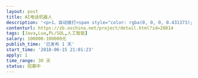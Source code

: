 ```yaml
---                
layout: post       
title: AI电话机器人           
description: '<p>1、自动拨打<span style="color: rgba(0, 0, 0, 0.431373); background-color: rgb(247, 247, 247);">客户资料一键批量导入，随心设定自动拨打参数</span></p><p><span style="color: rgba(0, 0, 0, 0.431373); background-color: rgb(247, 247, 247);">2、实现真人语音交互；支持打断</span></p><p><span style="color: rgba(0, 0, 0, 0.431373); background-color: rgb(247, 247, 247);">3、通话录音、识别文本自动存取，客户业务关注点自动标出</span></p><p><span style="color: rgba(0, 0, 0, 0.431373); background-color: rgb(247, 247, 247);">4、系统并发通话路数在2000以上</span></p><p><br></p><p class="ql-align-center"><br></p><p><br></p>'     
contenturl: https://zb.oschina.net/project/detail.html?id=20814      
tags: [Java,Lua,PL/SQL,人工智能]            
salary: 100000-100000元          
publish_time: '已发布 1 天'         
start_time: '2018-06-15 21:01:23'           
apply: 1                   
time_range: 30 天              
status: 招募中                  
---                 
```

